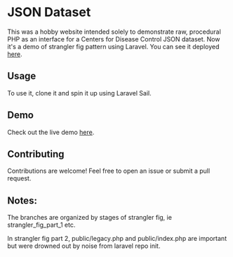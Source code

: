 
# JSON Dataset

This was a hobby website intended solely to demonstrate raw, procedural PHP as an interface for a Centers for Disease Control JSON dataset. Now it's a demo of strangler fig pattern using Laravel. You can see it deployed [here](https://json-dataset.herokuapp.com/).

## Usage
To use it, clone it and spin it up using Laravel Sail.

## Demo
Check out the live demo [here](https://json-dataset.herokuapp.com/).

## Contributing
Contributions are welcome! Feel free to open an issue or submit a pull request.

## Notes:

The branches are organized by stages of strangler fig, ie strangler_fig_part_1 etc.

In strangler fig part 2, public/legacy.php and public/index.php are important but were drowned out by noise from laravel repo init.
